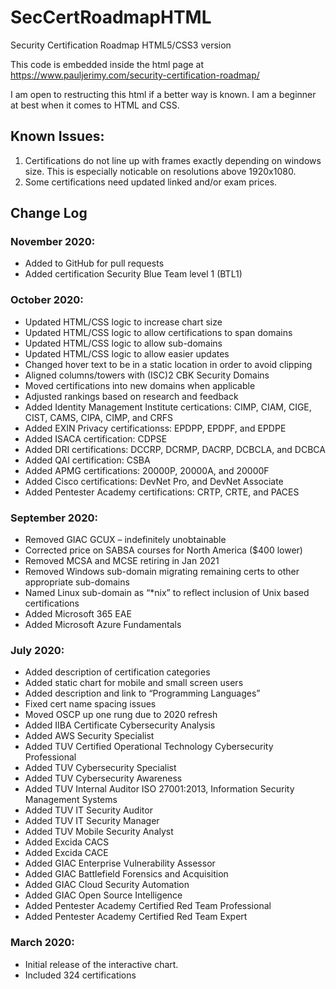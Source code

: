 # SecCertRoadmapHTML
Security Certification Roadmap HTML5/CSS3 version

This code is embedded inside the html page at https://www.pauljerimy.com/security-certification-roadmap/

I am open to restructing this html if a better way is known. I am a beginner at best when it comes to HTML and CSS.

## Known Issues:
1. Certifications do not line up with frames exactly depending on windows size. This is especially noticable on resolutions above 1920x1080.
2. Some certifications need updated linked and/or exam prices.

## Change Log

### November 2020:
- Added to GitHub for pull requests
- Added certification Security Blue Team level 1 (BTL1)

### October 2020:
- Updated HTML/CSS logic to increase chart size
- Updated HTML/CSS logic to allow certifications to span domains
- Updated HTML/CSS logic to allow sub-domains
- Updated HTML/CSS logic to allow easier updates
- Changed hover text to be in a static location in order to avoid clipping
- Aligned columns/towers with (ISC)2 CBK Security Domains
- Moved certifications into new domains when applicable
- Adjusted rankings based on research and feedback
- Added Identity Management Institute certications: CIMP, CIAM, CIGE, CIST, CAMS, CIPA, CIMP, and CRFS
- Added EXIN Privacy certificationss: EPDPP, EPDPF, and EPDPE
- Added ISACA certification: CDPSE
- Added DRI certifications: DCCRP, DCRMP, DACRP, DCBCLA, and DCBCA
- Added QAI certification: CSBA
- Added APMG certifications: 20000P, 20000A, and 20000F
- Added Cisco certifications: DevNet Pro, and DevNet Associate
- Added Pentester Academy certifications: CRTP, CRTE, and PACES

### September 2020:
- Removed GIAC GCUX – indefinitely unobtainable
- Corrected price on SABSA courses for North America ($400 lower)
- Removed MCSA and MCSE retiring in Jan 2021
- Removed Windows sub-domain migrating remaining certs to other appropriate sub-domains
- Named Linux sub-domain as “*nix” to reflect inclusion of Unix based certifications
- Added Microsoft 365 EAE
- Added Microsoft Azure Fundamentals

### July 2020:
- Added description of certification categories
- Added static chart for mobile and small screen users
- Added description and link to “Programming Languages”
- Fixed cert name spacing issues
- Moved OSCP up one rung due to 2020 refresh
- Added IIBA Certificate Cybersecurity Analysis
- Added AWS Security Specialist
- Added TUV Certified Operational Technology Cybersecurity Professional
- Added TUV Cybersecurity Specialist
- Added TUV Cybersecurity Awareness
- Added TUV Internal Auditor ISO 27001:2013, Information Security Management Systems
- Added TUV IT Security Auditor
- Added TUV IT Security Manager
- Added TUV Mobile Security Analyst
- Added Excida CACS
- Added Excida CACE
- Added GIAC Enterprise Vulnerability Assessor
- Added GIAC Battlefield Forensics and Acquisition
- Added GIAC Cloud Security Automation
- Added GIAC Open Source Intelligence
- Added Pentester Academy Certified Red Team Professional
- Added Pentester Academy Certified Red Team Expert

### March 2020:
- Initial release of the interactive chart.
- Included 324 certifications
